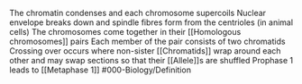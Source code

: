 The chromatin condenses and each chromosome supercoils
Nuclear envelope breaks down and spindle fibres form from the centrioles (in animal cells)
The chromosomes come together in their [[Homologous chromosomes]] pairs
Each member of the pair consists of two chromatids
Crossing over occurs where non-sister [[Chromatids]] wrap around each other and may swap sections so that their [[Allele]]s are shuffled
Prophase 1 leads to [[Metaphase 1]]
#000-Biology/Definition 
